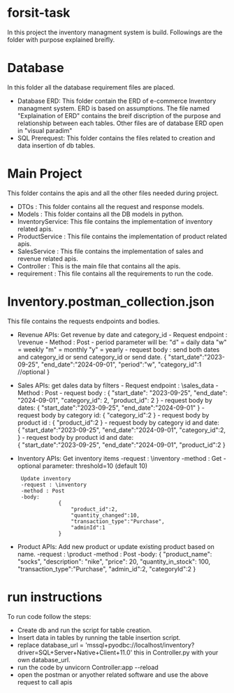 # forsit-task
In this project the inventory managment system is build. Followings are the folder with purpose explained breifly.

# Database
In this folder all the database requirement files are placed. 
 * Database ERD: This folder contain the ERD of e-commerce Inventory managment system. ERD is based on assumptions. The file named "Explaination of ERD" contains the breif discription of the purpose and relationship between each tables. Other files are of database ERD open in "visual paradim"
* SQL Prerequest: This folder contains the files related to creation and data insertion of db tables.

# Main Project 
This folder contains the apis and all the other files needed during project.
 * DTOs : This folder contains all the request and response models.
 * Models : This folder contains all the DB models in python. 
 * InventoryService: This file contains the implementation of inventory related apis.
 * ProductService : This file contains the implementation of product related apis.
 * SalesService : This file contains the implementation of sales and revenue related apis.
 * Controller : This is the main file that contains all the apis.
 * requirement : This file contains all the requirements to run the code.

# Inventory.postman_collection.json
This file contains the requests endpoints and bodies. 
 * Revenue APIs:
        Get revenue by date and category_id
        - Request endpoint : \revenue
        - Method : Post
        - period parameter will be:
                    "d" = daily data
                    "w" = weekly
                    "m" = monthly
                    "y" = yearly 
        - request body :  send both dates and category_id or send category_id or send date.
                        {
                            "start_date":"2023-09-25",
                            "end_date":"2024-09-01",
                            "period":"w",
                            "category_id":1 //optional
                        }
 * Sales APIs: 
        get dales data by filters
        - Request endpoint : \sales_data
        - Method : Post
        - request body :   {
                                "start_date": "2023-09-25",
                                "end_date": "2024-09-01",
                                "category_id": 2,
                                "product_id": 2
                            }
        - request body by dates:
                              {
                                  "start_date":"2023-09-25",
                                  "end_date":"2024-09-01"
                              }
        - request body by category id:
                              {
                                  "category_id":2
                              }
        - request body by product id : 
                                {
                                    "product_id":2
                                }
        - request body by category id  and date:                         
                               {
                                   "start_date":"2023-09-25",
                                   "end_date":"2024-09-01",
                                   "category_id":2,
                               }
        - request body by product id  and date:  
                               {
                                   "start_date":"2023-09-25",
                                   "end_date":"2024-09-01",
                                   "product_id":2
                               }
 * Inventory APIs:
        Get inventory items
        -request : \inventory
        -method : Get
        -optional parameter: threshold=10 (default 10)

        Update inventory
        -request : \inventory
        -method : Post
        -body:
                    {
                        "product_id":2,
                        "quantity_changed":10,
                        "transaction_type":"Purchase",
                        "adminId":1
                    }
 * Product APIs:
        Add new product or update existing product based on name.
        -request : \product
        -method : Post
        -body:
                {
                    "product_name": "socks",
                    "description": "nike",
                    "price": 20,
                    "quantity_in_stock": 100,
                    "transaction_type":"Purchase",
                    "admin_id":2,
                    "categoryId":2
                }
 
# run instructions
To run code follow the steps:
 * Create db and run the script for table creation.
 * Insert data in tables by running the table insertion script.
 * replace database_url = 'mssql+pyodbc://localhost/inventory?driver=SQL+Server+Native+Client+11.0' this in Controller.py with your own database_url.
 * run the code by unvicorn Controller:app --reload
 * open the postman or anyother related software and use the above request to call apis
